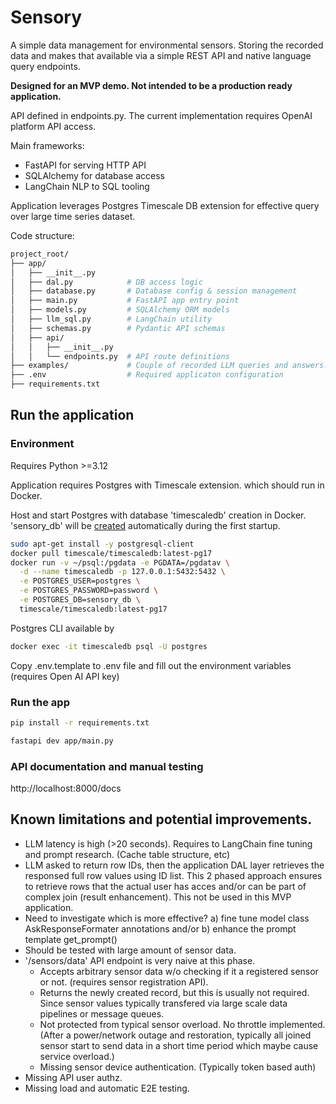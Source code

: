 
# Sensory 


A simple data management for environmental sensors. Storing the recorded data and makes that available
via a simple REST API and native language query endpoints.

**Designed for an MVP demo. Not intended to be a production ready application.**

API defined in endpoints.py. The current implementation requires OpenAI platform API access.

Main frameworks:

* FastAPI for serving HTTP API 
* SQLAlchemy for database access
* LangChain NLP to SQL tooling

Application leverages Postgres Timescale DB extension for effective query over large time series dataset.

Code structure:

```bash
project_root/
├── app/
│   ├── __init__.py
│   ├── dal.py            # DB access logic
│   ├── database.py       # Database config & session management
│   ├── main.py           # FastAPI app entry point
│   ├── models.py         # SQLAlchemy ORM models
│   ├── llm_sql.py        # LangChain utility
│   ├── schemas.py        # Pydantic API schemas
│   ├── api/
│   │   ├── __init__.py
│   │   └── endpoints.py  # API route definitions
├── examples/             # Couple of recorded LLM queries and answers.
├── .env                  # Required applicaton configuration
├── requirements.txt
```

## Run the application

### Environment

Requires Python >=3.12

Application requires Postgres with Timescale extension. which should run in Docker.

Host and start Postgres with database 'timescaledb' creation in Docker.
'sensory_db' will be [created](https://hub.docker.com/_/postgres#environment-variables) 
automatically during the first startup.

```bash
sudo apt-get install -y postgresql-client
docker pull timescale/timescaledb:latest-pg17
docker run -v ~/psql:/pgdata -e PGDATA=/pgdatav \
  -d --name timescaledb -p 127.0.0.1:5432:5432 \
  -e POSTGRES_USER=postgres \
  -e POSTGRES_PASSWORD=password \
  -e POSTGRES_DB=sensory_db \
  timescale/timescaledb:latest-pg17 
```

Postgres CLI available by

```bash
docker exec -it timescaledb psql -U postgres
```

Copy  .env.template to .env file and fill out the environment variables (requires Open AI API key)

### Run the app

```bash
pip install -r requirements.txt

fastapi dev app/main.py
```

### API documentation and manual testing

http://localhost:8000/docs


## Known limitations and potential improvements.

* LLM latency is high (>20 seconds). Requires to LangChain fine tuning and prompt research. (Cache table structure, etc)
* LLM asked to return row IDs, then the application DAL layer retrieves the responsed full row values using ID list. This 2 phased approach ensures to retrieve rows that the actual user has acces and/or can be part of complex join (result enhancement). This not be used in this MVP application.
* Need to investigate which is more effective? 
   a) fine tune model class AskResponseFormater annotations and/or 
   b) enhance the prompt template get_prompt()
* Should be tested with large amount of sensor data.
* '/sensors/data' API endpoint is very naive at this phase. 
  * Accepts arbitrary sensor data w/o checking if it a registered sensor or not. (requires sensor registration API).
  * Returns the newly created record, but this is usually not required. Since sensor values typically transfered via large scale data pipelines or message queues.
  * Not protected from typical sensor overload. No throttle implemented. (After a power/network outage and restoration, typically all joined sensor start to send data in a short time period which maybe cause service overload.)
  * Missing sensor device authentication. (Typically token based auth)
* Missing API user authz.
* Missing load and automatic E2E testing.

